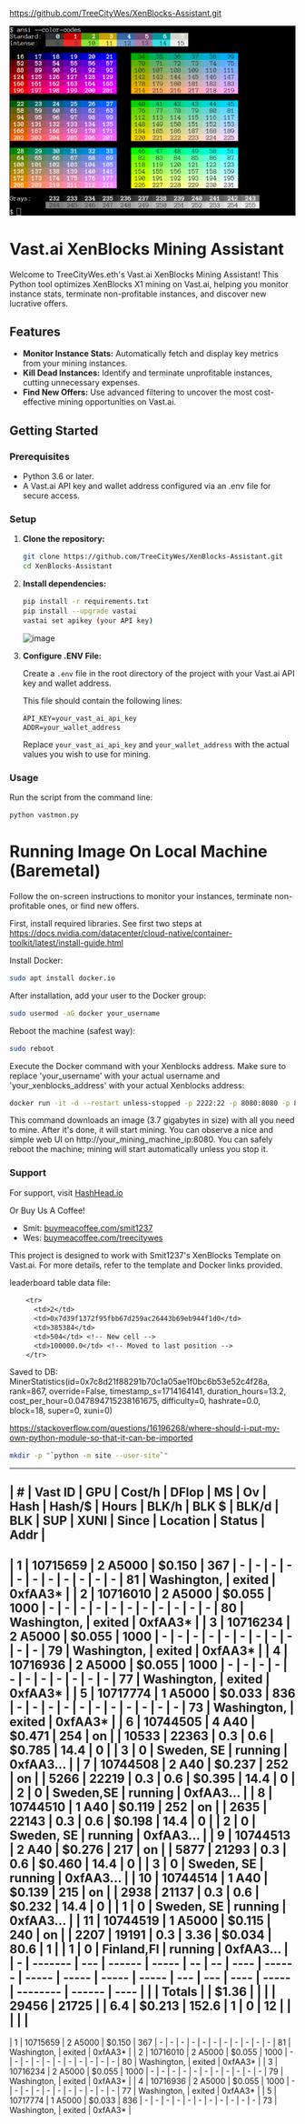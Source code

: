 
https://github.com/TreeCityWes/XenBlocks-Assistant.git


![img.png](img.png)

# Vast.ai XenBlocks Mining Assistant

Welcome to TreeCityWes.eth's Vast.ai XenBlocks Mining Assistant! This Python tool optimizes XenBlocks X1 mining on Vast.ai, helping you monitor instance stats, terminate non-profitable instances, and discover new lucrative offers.

## Features

- **Monitor Instance Stats:** Automatically fetch and display key metrics from your mining instances.
- **Kill Dead Instances:** Identify and terminate unprofitable instances, cutting unnecessary expenses.
- **Find New Offers:** Use advanced filtering to uncover the most cost-effective mining opportunities on Vast.ai.

## Getting Started

### Prerequisites

- Python 3.6 or later.
- A Vast.ai API key and wallet address configured via an .env file for secure access.

### Setup

1. **Clone the repository:**
   ```bash
   git clone https://github.com/TreeCityWes/XenBlocks-Assistant.git
   cd XenBlocks-Assistant
   ```

2. **Install dependencies:**
   ```bash
   pip install -r requirements.txt
   pip install --upgrade vastai
   vastai set apikey (your API key)
   ```

   ![image](https://github.com/TreeCityWes/XenBlocks-Assistant/assets/93751858/bdfb2499-0cd7-405a-a552-a0330c6690cc)

3. **Configure .ENV File:**

   Create a `.env` file in the root directory of the project with your Vast.ai API key and wallet address.

   This file should contain the following lines:
   ```
   API_KEY=your_vast_ai_api_key
   ADDR=your_wallet_address
   ```

   Replace `your_vast_ai_api_key` and `your_wallet_address` with the actual values you wish to use for mining.

### Usage

Run the script from the command line:
```bash
python vastmon.py
```

# Running Image On Local Machine (Baremetal)

Follow the on-screen instructions to monitor your instances, terminate non-profitable ones, or find new offers.

First, install required libraries. See first two steps at https://docs.nvidia.com/datacenter/cloud-native/container-toolkit/latest/install-guide.html

Install Docker:
```bash
sudo apt install docker.io
```

After installation, add your user to the Docker group:
```bash
sudo usermod -aG docker your_username
```

Reboot the machine (safest way):
```bash
sudo reboot
```

Execute the Docker command with your Xenblocks address. Make sure to replace 'your_username' with your actual username and 'your_xenblocks_address' with your actual Xenblocks address:
```bash
docker run -it -d --restart unless-stopped -p 2222:22 -p 8080:8080 -p 8000:8000 --active_gpus=all -e ADDR=your_xenblocks_address smit1237/xengpuminer:vast
```

This command downloads an image (3.7 gigabytes in size) with all you need to mine. After it's done, it will start mining. You can observe a nice and simple web UI on http://your_mining_machine_ip:8080. You can safely reboot the machine; mining will start automatically unless you stop it.


### Support

For support, visit [HashHead.io](https://hashhead.io)

Or Buy Us A Coffee! 
- Smit: [buymeacoffee.com/smit1237](https://buymeacoffee.com/smit1237)
- Wes: [buymeacoffee.com/treecitywes](https://buymeacoffee.com/treecitywes)

This project is designed to work with Smit1237's XenBlocks Template on Vast.ai. 
For more details, refer to the template and Docker links provided.



leaderboard table data file:

        <tr>
          <td>2</td>
          <td>0x7d39f1372f95fbb67d259ac26443b69eb944f1d0</td>
          <td>385384</td>
          <td>504</td> <!-- New cell -->
          <td>100000.0</td> <!-- Moved to last position -->
        </tr>

Saved to DB: MinerStatistics(id=0x7c8d21f88291b70c1a05ae1f0bc6b53e52c4f28a, 
rank=867, override=False, timestamp_s=1714164141, duration_hours=13.2, 
cost_per_hour=0.047894715238161675, difficulty=0, hashrate=0.0, block=18, super=0, xuni=0)



https://stackoverflow.com/questions/16196268/where-should-i-put-my-own-python-module-so-that-it-can-be-imported

```bash
mkdir -p "`python -m site --user-site`"
```


-----------------------------------------------------------------------------------------------------------------------------------------------------------------------
|  # |  Vast ID |     GPU | Cost/h | DFlop | MS | Ov |  Hash | Hash/$ | Hours | BLK/h |  BLK $ | BLK/d | BLK | SUP | XUNI | Since |    Location |  Status |      Addr |
-----------------------------------------------------------------------------------------------------------------------------------------------------------------------
|  1 | 10715659 | 2 A5000 | $0.150 |   367 |  - |  - |     - |      - |     - |     - |      - |     - |   - |   - |    - |    81 | Washington, |  exited |   0xfAA3* |
|  2 | 10716010 | 2 A5000 | $0.055 |  1000 |  - |  - |     - |      - |     - |     - |      - |     - |   - |   - |    - |    80 | Washington, |  exited |   0xfAA3* |
|  3 | 10716234 | 2 A5000 | $0.055 |  1000 |  - |  - |     - |      - |     - |     - |      - |     - |   - |   - |    - |    79 | Washington, |  exited |   0xfAA3* |
|  4 | 10716936 | 2 A5000 | $0.055 |  1000 |  - |  - |     - |      - |     - |     - |      - |     - |   - |   - |    - |    77 | Washington, |  exited |   0xfAA3* |
|  5 | 10717774 | 1 A5000 | $0.033 |   836 |  - |  - |     - |      - |     - |     - |      - |     - |   - |   - |    - |    73 | Washington, |  exited |   0xfAA3* |
|  6 | 10744505 |   4 A40 | $0.471 |   254 | on |    | 10533 |  22363 |   0.3 |   0.6 | $0.785 |  14.4 |   0 |     |    3 |     0 |  Sweden, SE | running | 0xfAA3... |
|  7 | 10744508 |   2 A40 | $0.237 |   252 | on |    |  5266 |  22219 |   0.3 |   0.6 | $0.395 |  14.4 |   0 |     |    2 |     0 |   Sweden,SE | running | 0xfAA3... |
|  8 | 10744510 |   1 A40 | $0.119 |   252 | on |    |  2635 |  22143 |   0.3 |   0.6 | $0.198 |  14.4 |   0 |     |    2 |     0 |  Sweden, SE | running | 0xfAA3... |
|  9 | 10744513 |   2 A40 | $0.276 |   217 | on |    |  5877 |  21293 |   0.3 |   0.6 | $0.460 |  14.4 |   0 |     |    3 |     0 |  Sweden, SE | running | 0xfAA3... |
| 10 | 10744514 |   1 A40 | $0.139 |   215 | on |    |  2938 |  21137 |   0.3 |   0.6 | $0.232 |  14.4 |   0 |     |    1 |     0 |  Sweden, SE | running | 0xfAA3... |
| 11 | 10744519 | 1 A5000 | $0.115 |   240 | on |    |  2207 |  19191 |   0.3 |  3.36 | $0.034 |  80.6 |   1 |     |    1 |     0 |  Finland,FI | running | 0xfAA3... |
|  - |  ------- |     --- | ------ | ----- | -- | -- |  ---- | ------ | ----- | ----- |  ----- | ----- | --- | --- | ---- | ----- |    -------- |  ------ |      ---- |
|    |   Totals |         |  $1.36 |       |    |    | 29456 |  21725 |       |   6.4 | $0.213 | 152.6 |   1 |   0 |   12 |       |             |         |           |
-----------------------------------------------------------------------------------------------------------------------------------------------------------------------


|  1 | 10715659 | 2 A5000 | $0.150 |   367 |  - |  - |     - |      - |     - |     - |      - |     - |   - |   - |    - |    81 | Washington, |  exited |   0xfAA3* |
|  2 | 10716010 | 2 A5000 | $0.055 |  1000 |  - |  - |     - |      - |     - |     - |      - |     - |   - |   - |    - |    80 | Washington, |  exited |   0xfAA3* |
|  3 | 10716234 | 2 A5000 | $0.055 |  1000 |  - |  - |     - |      - |     - |     - |      - |     - |   - |   - |    - |    79 | Washington, |  exited |   0xfAA3* |
|  4 | 10716936 | 2 A5000 | $0.055 |  1000 |  - |  - |     - |      - |     - |     - |      - |     - |   - |   - |    - |    77 | Washington, |  exited |   0xfAA3* |
|  5 | 10717774 | 1 A5000 | $0.033 |   836 |  - |  - |     - |      - |     - |     - |      - |     - |   - |   - |    - |    73 | Washington, |  exited |   0xfAA3* |
